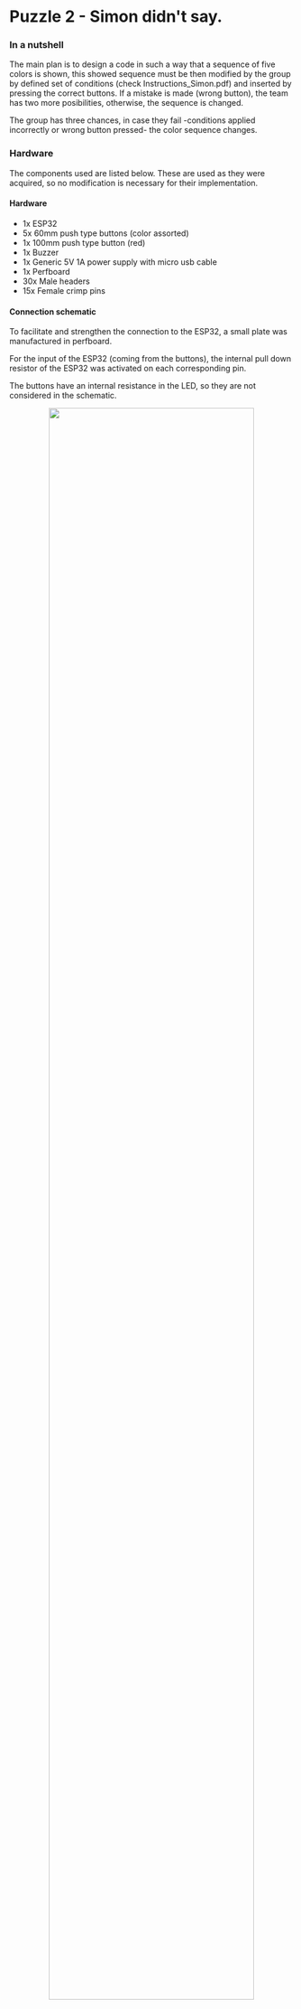 # Puzzle 2 - Simon didn't say. 

### In a nutshell

The main plan is to design a code in such a way that a sequence of five colors is shown, this showed sequence must be then modified by the group by defined set of conditions (check Instructions_Simon.pdf) and inserted by pressing the correct buttons. If a mistake is made (wrong button), the team has two more posibilities, otherwise, the sequence is changed. 

The group has three chances, in case they fail -conditions applied incorrectly or wrong button pressed- the color sequence changes. 

### Hardware

The components used are listed below. These are used as they were acquired, so no modification is necessary for their implementation.

#### Hardware
- 1x ESP32
- 5x 60mm push type buttons (color assorted)
- 1x 100mm push type button (red)
- 1x Buzzer
- 1x Generic 5V 1A power supply with micro usb cable 
- 1x Perfboard
- 30x Male headers
- 15x Female crimp pins  


#### Connection schematic

To facilitate and strengthen the connection to the ESP32, a small plate was manufactured in perfboard.

For the input of the ESP32 (coming from the buttons), the internal pull down resistor of the ESP32 was activated on each corresponding pin.

The buttons have an internal resistance in the LED, so they are not considered in the schematic.

<p align="center">
  <img src="https://i.ibb.co/7ym6HCj/circuit.png" width="85%" /> 
</p>

### Software


<p align="center">
  <img src="https://i.ibb.co/GQT59Gz/flow.png" width="85%" /> 
</p>



| Nº | OUTPUT      | INPUT         |
|:----:|:---------------:|:---------------:|
| 0  | B, Y, Y, G, G | G, R, R, Y, Y |
| 1  | W, R, G, Y, W | W, R, G, Y, W |
| 2  | G, R, B, W, W | R, R, G, W, W |
| 3  | B, Y, R, G, G | G, G, R, Y, G |
| 4  | W, B, Y, Y, B | B, Y, W, B, Y |
| 5  | W, Y, B, W, G | W, Y, B, W, R |
| 6  | B, G, Y, Y, R | G, Y, R, R, Y |


#### Syntaxis to control the puzzle

Expected JSON messages on topic `8/puzzle/simon`

* Force the puzzle state as active ≈ initial state, skipping the requirement of ending MAZE first. 
```json
{"method": "TRIGGER", "state": "on", "data": "start" }
```
* Force puzzle to end, skipping the big red button sequence. It is meant for ending the Escape Room quickly. 
```json
{"method": "TRIGGER", "state": "off", "data": "end" }
```
* Force final stage of the puzzle, which is to press the big red button to kill STASIS.
```json
{"method": "TRIGGER", "state": "on", "data": "brb" }
```

Note: data IS case sensitive.




